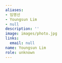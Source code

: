 ```yaml
---
aliases:
- 임영선
- Youngsun Lim
- null
description: ''
image: images/photo.jpg
links:
  email: null
name: Youngsun Lim
role: unknown
---
```

